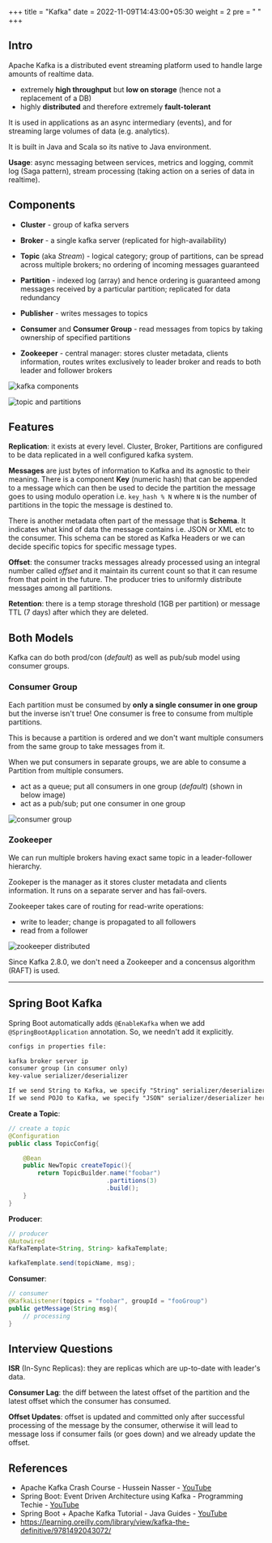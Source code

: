 +++
title = "Kafka"
date =  2022-11-09T14:43:00+05:30
weight = 2
pre = "<i class='devicon-apachekafka-plain'></i> "
+++

## Intro
Apache Kafka is a distributed event streaming platform used to handle large amounts of realtime data.

- extremely **high throughput** but **low on storage** (hence not a replacement of a DB)
- highly **distributed** and therefore extremely **fault-tolerant**

It is used in applications as an async intermediary (events), and for streaming large volumes of data (e.g. analytics).

It is built in Java and Scala so its native to Java environment.

**Usage**: async messaging between services, metrics and logging, commit log (Saga pattern), stream processing (taking action on a series of data in realtime).

## Components
- **Cluster** - group of kafka servers
- **Broker** - a single kafka server (replicated for high-availability)
- **Topic** (aka _Stream_) - logical category; group of partitions, can be spread across multiple brokers; no ordering of incoming messages guaranteed
- **Partition** - indexed log (array) and hence ordering is guaranteed among messages received by a particular partition; replicated for data redundancy

- **Publisher** - writes messages to topics
- **Consumer** and **Consumer Group** - read messages from topics by taking ownership of specified partitions

- **Zookeeper** - central manager: stores cluster metadata, clients information, routes writes exclusively to leader broker and reads to both leader and follower brokers

![kafka components](https://i.imgur.com/BtLuPCj.png)

![topic and partitions](https://i.imgur.com/NX0GAP3.png)

## Features
**Replication**: it exists at every level. Cluster, Broker, Partitions are configured to be data replicated in a well configured kafka system.

**Messages** are just bytes of information to Kafka and its agnostic to their meaning. There is a component **Key** (numeric hash) that can be appended to a message which can then be used to decide the partition the message goes to using modulo operation i.e. `key_hash % N` where `N` is the number of partitions in the topic the message is destined to.

There is another metadata often part of the message that is **Schema**. It indicates what kind of data the message contains i.e. JSON or XML etc to the consumer. This schema can be stored as Kafka Headers or we can decide specific topics for specific message types.

**Offset**: the consumer tracks messages already processed using an integral number called _offset_ and it maintain its current count so that it can resume from that point in the future. The producer tries to uniformly distribute messages among all partitions.

**Retention**: there is a temp storage threshold (1GB per partition) or message TTL (7 days) after which they are deleted.

## Both Models
Kafka can do both prod/con (_default_) as well as pub/sub model using consumer groups.

### Consumer Group
Each partition must be consumed by **only a single consumer in one group** but the inverse isn't true! One consumer is free to consume from multiple partitions.

This is because a partition is ordered and we don't want multiple consumers from the same group to take messages from it.

When we put consumers in separate groups, we are able to consume a Partition from multiple consumers.
- act as a queue; put all consumers in one group (_default_) (shown in below image)
- act as a pub/sub; put one consumer in one group

![consumer group](https://i.imgur.com/YogLz0Q.png)

### Zookeeper
We can run multiple brokers having exact same topic in a leader-follower hierarchy.

Zookeper is the manager as it stores cluster metadata and clients information. It runs on a separate server and has fail-overs.

Zookeeper takes care of routing for read-write operations:
- write to leader; change is propagated to all followers
- read from a follower

![zookeeper distributed](https://i.imgur.com/PWMZzwh.png)

Since Kafka 2.8.0, we don't need a Zookeeper and a concensus algorithm (RAFT) is used.

---
## Spring Boot Kafka
Spring Boot automatically adds `@EnableKafka` when we add `@SpringBootApplication` annotation. So, we needn't add it explicitly.
```txt
configs in properties file:

kafka broker server ip
consumer group (in consumer only)
key-value serializer/deserializer

If we send String to Kafka, we specify "String" serializer/deserializer here
If we send POJO to Kafka, we specify "JSON" serializer/deserializer here
```
**Create a Topic**:
```java
// create a topic
@Configuration
public class TopicConfig{

	@Bean
	public NewTopic createTopic(){
		return TopicBuilder.name("foobar")
						   .partitions(3)
						   .build();
	}
}
```
**Producer**:
```java
// producer
@Autowired
KafkaTemplate<String, String> kafkaTemplate;

kafkaTemplate.send(topicName, msg);
```
**Consumer**:
```java
// consumer
@KafkaListener(topics = "foobar", groupId = "fooGroup")
public getMessage(String msg){
	// processing
}
```

## Interview Questions
**ISR** (In-Sync Replicas): they are replicas which are up-to-date with leader's data.

**Consumer Lag**: the diff between the latest offset of the partition and the latest offset which the consumer has consumed.

**Offset Updates**: offset is updated and committed only after successful processing of the message by the consumer, otherwise it will lead to message loss if consumer fails (or goes down) and we already update the offset.

## References
- Apache Kafka Crash Course - Hussein Nasser - [YouTube](https://youtu.be/R873BlNVUB4)
- Spring Boot: Event Driven Architecture using Kafka - Programming Techie - [YouTube](https://youtu.be/-ebTPcHANnI)
- Spring Boot + Apache Kafka Tutorial - Java Guides - [YouTube](https://youtube.com/playlist?list=PLGRDMO4rOGcNLwoack4ZiTyewUcF6y6BU)
- https://learning.oreilly.com/library/view/kafka-the-definitive/9781492043072/